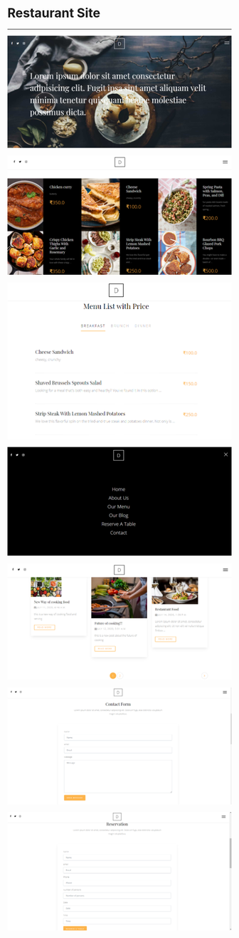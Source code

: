# Restaurant Site 

<hr>

![](READMEimg/home.PNG)

![](READMEimg/home1.PNG)

![](READMEimg/home2.PNG)

![](READMEimg/nav.PNG)

![](READMEimg/blog.PNG)

![](READMEimg/contact.PNG)

![](READMEimg/reserve.PNG)
